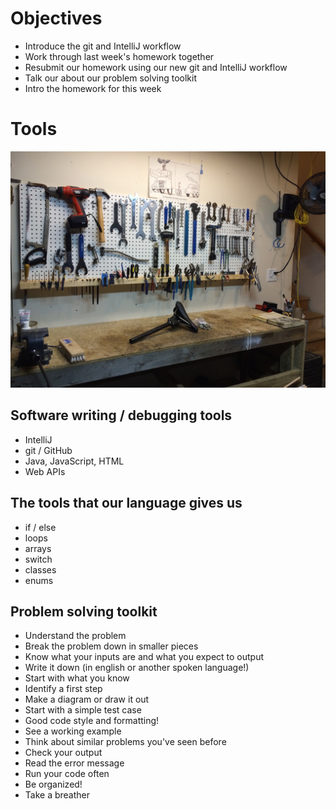 # Objectives

- Introduce the git and IntelliJ workflow
- Work through last week's homework together
- Resubmit our homework using our new git and IntelliJ workflow
- Talk our about our problem solving toolkit
- Intro the homework for this week

# Tools 

![tools](./tools.jpg)


## Software writing / debugging tools
- IntelliJ
- git / GitHub
- Java, JavaScript, HTML
- Web APIs

## The tools that our language gives us
- if / else
- loops
- arrays
- switch
- classes
- enums

## Problem solving toolkit

- Understand the problem
- Break the problem down in smaller pieces
- Know what your inputs are and what you expect to output
- Write it down (in english or another spoken language!)
- Start with what you know
- Identify a first step 
- Make a diagram or draw it out
- Start with a simple test case
- Good code style and formatting!
- See a working example 
- Think about similar problems you've seen before
- Check your output
- Read the error message
- Run your code often
- Be organized!
- Take a breather
